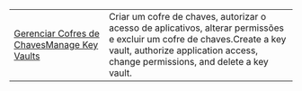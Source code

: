 |  |  |
|---------|---------|
| <span data-ttu-id="2f095-101">[Gerenciar Cofres de Chaves][1]</span><span class="sxs-lookup"><span data-stu-id="2f095-101">[Manage Key Vaults][1]</span></span> | <span data-ttu-id="2f095-102">Criar um cofre de chaves, autorizar o acesso de aplicativos, alterar permissões e excluir um cofre de chaves.</span><span class="sxs-lookup"><span data-stu-id="2f095-102">Create a key vault, authorize application access, change permissions, and delete a key vault.</span></span> |

[1]: https://azure.microsoft.com/resources/samples/key-vault-java-manage-key-vaults/
